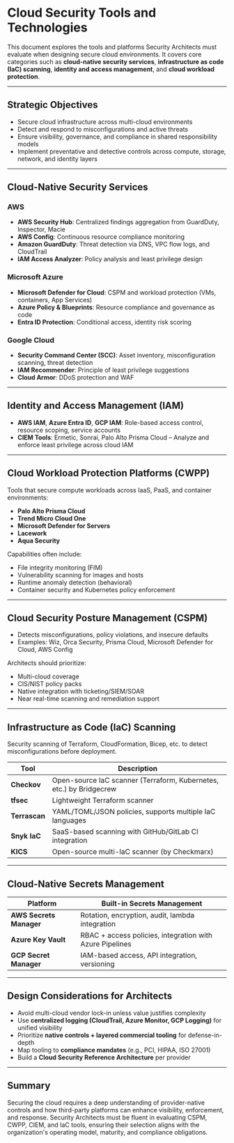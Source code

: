 # Cloud Security Tools and Technologies

This document explores the tools and platforms Security Architects must evaluate when designing secure cloud environments. It covers core categories such as **cloud-native security services**, **infrastructure as code (IaC) scanning**, **identity and access management**, and **cloud workload protection**.

---

## Strategic Objectives
- Secure cloud infrastructure across multi-cloud environments
- Detect and respond to misconfigurations and active threats
- Ensure visibility, governance, and compliance in shared responsibility models
- Implement preventative and detective controls across compute, storage, network, and identity layers

---

## Cloud-Native Security Services

### AWS
- **AWS Security Hub**: Centralized findings aggregation from GuardDuty, Inspector, Macie
- **AWS Config**: Continuous resource compliance monitoring
- **Amazon GuardDuty**: Threat detection via DNS, VPC flow logs, and CloudTrail
- **IAM Access Analyzer**: Policy analysis and least privilege design

### Microsoft Azure
- **Microsoft Defender for Cloud**: CSPM and workload protection (VMs, containers, App Services)
- **Azure Policy & Blueprints**: Resource compliance and governance as code
- **Entra ID Protection**: Conditional access, identity risk scoring

### Google Cloud
- **Security Command Center (SCC)**: Asset inventory, misconfiguration scanning, threat detection
- **IAM Recommender**: Principle of least privilege suggestions
- **Cloud Armor**: DDoS protection and WAF

---

## Identity and Access Management (IAM)
- **AWS IAM**, **Azure Entra ID**, **GCP IAM**: Role-based access control, resource scoping, service accounts
- **CIEM Tools**: Ermetic, Sonrai, Palo Alto Prisma Cloud – Analyze and enforce least privilege across cloud IAM

---

## Cloud Workload Protection Platforms (CWPP)
Tools that secure compute workloads across IaaS, PaaS, and container environments:

- **Palo Alto Prisma Cloud**
- **Trend Micro Cloud One**
- **Microsoft Defender for Servers**
- **Lacework**
- **Aqua Security**

Capabilities often include:
- File integrity monitoring (FIM)
- Vulnerability scanning for images and hosts
- Runtime anomaly detection (behavioral)
- Container security and Kubernetes policy enforcement

---

## Cloud Security Posture Management (CSPM)
- Detects misconfigurations, policy violations, and insecure defaults
- Examples: Wiz, Orca Security, Prisma Cloud, Microsoft Defender for Cloud, AWS Config

Architects should prioritize:
- Multi-cloud coverage
- CIS/NIST policy packs
- Native integration with ticketing/SIEM/SOAR
- Near real-time scanning and remediation support

---

## Infrastructure as Code (IaC) Scanning
Security scanning of Terraform, CloudFormation, Bicep, etc. to detect misconfigurations before deployment.

| Tool | Description |
|------|-------------|
| **Checkov** | Open-source IaC scanner (Terraform, Kubernetes, etc.) by Bridgecrew |
| **tfsec** | Lightweight Terraform scanner |
| **Terrascan** | YAML/TOML/JSON policies, supports multiple IaC languages |
| **Snyk IaC** | SaaS-based scanning with GitHub/GitLab CI integration |
| **KICS** | Open-source multi-IaC scanner (by Checkmarx) |

---

## Cloud-Native Secrets Management
| Platform | Built-in Secrets Management |
|----------|------------------------------|
| **AWS Secrets Manager** | Rotation, encryption, audit, lambda integration |
| **Azure Key Vault** | RBAC + access policies, integration with Azure Pipelines |
| **GCP Secret Manager** | IAM-based access, API integration, versioning |

---

## Design Considerations for Architects
- Avoid multi-cloud vendor lock-in unless value justifies complexity
- Use **centralized logging (CloudTrail, Azure Monitor, GCP Logging)** for unified visibility
- Prioritize **native controls + layered commercial tooling** for defense-in-depth
- Map tooling to **compliance mandates** (e.g., PCI, HIPAA, ISO 27001)
- Build a **Cloud Security Reference Architecture** per provider

---

## Summary

Securing the cloud requires a deep understanding of provider-native controls and how third-party platforms can enhance visibility, enforcement, and response. Security Architects must be fluent in evaluating CSPM, CWPP, CIEM, and IaC tools, ensuring their selection aligns with the organization's operating model, maturity, and compliance obligations.